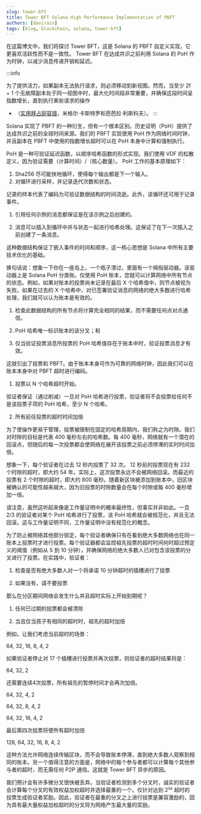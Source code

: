```yaml
---
slug: tower-bft
title: Tower BFT Solana High Performance Implementation of PBFT
authors: [davirain]
tags: [blog, blockchain, solana, tower-bft]
---
```


在这篇博文中，我们将探讨 Tower BFT，这是 Solana 的 PBFT 自定义实现，它更喜欢活跃性而不是一致性。 Tower BFT 在达成共识之前利用 Solana 的 PoH 作为时钟，以减少消息传递开销和延迟。

<!-- truncate -->

:::info

为了提供活力，如果副本无法执行请求，则必须移动到新视图。然而，当至少 2f + 1 个无故障副本处于同一视图中时，最大化时间段非常重要，并确保这段时间呈指数增长，直到执行某些请求的操作

- （[实用拜占庭容错](http://pmg.csail.mit.edu/papers/osdi99.pdf)，米格尔·卡斯特罗和芭芭拉·利斯科夫）。
:::

Solana 实现了 PBFT 的一种衍生，但有一个根本区别。历史证明（PoH）提供了达成共识之前的全球时间来源。我们的 PBFT 实现使用 PoH 作为网络时间时钟，并且副本在 PBFT 中使用的指数增长超时可以在 PoH 本身中计算和强制执行。

PoH 是一种可验证延迟函数，以顺序哈希函数的形式实现。我们使用 VDF 的松散定义，因为验证需要（计算时间）/（核心数量）。 PoH 工作的基本原理如下：



1. Sha256 尽可能快地循环，使得每个输出都是下一个输入。
2. 对循环进行采样，并记录迭代次数和状态。

记录的样本代表了编码为可验证数据结构的时间流逝。此外，该循环还可用于记录事件。

1. 引用任何示例的消息都保证是在该示例之后创建的。

2. 消息可以插入到循环中并与状态一起进行哈希处理。这保证了在下一次插入之前创建了一条消息。

这种数据结构保证了嵌入事件的时间和顺序，这一核心思想是 Solana 中所有主要技术优化的基础。

换句话说：想象一下你在一座岛上，一个瓶子漂过，里面有一个拇指驱动器。该驱动器上是 Solana PoH 分类账。仅使用 PoH 账本，您就可以计算网络中所有节点的状态。例如，如果对账本的投票尚未记录在最后 X 个哈希值中，则节点被视为失败。如果在过去的 X 个哈希中，对已签署验证消息的网络的绝大多数进行哈希处理，我们就可以认为账本是有效的。

1. 检查此数据结构的所有节点将计算完全相同的结果，而不需要任何点对点通信。

2. PoH 哈希唯一标识账本的该分叉；和

3. 仅当验证投票消息所投票的 PoH 哈希值存在于账本中时，验证投票消息才有效。

这就引出了投票和 PBFT。由于账本本身可作为可靠的网络时钟，因此我们可以在账本本身中对 PBFT 超时进行编码。

1.  投票以 N 个哈希超时开始。

验证者保证（通过削减）一旦对 PoH 哈希进行投票，验证者将不会投票给任何不是该投票子项的 PoH 哈希，至少 N 个哈希。

2. 所有前任投票的超时时间加倍

为了使操作更易于管理，投票被限制在固定的哈希周期内，我们称之为时隙。我们对时隙的目标是代表 400 毫秒左右的哈希数。每 400 毫秒，网络就有一个潜在的回滚点，但随后的每一次投票都会使网络在展开该投票之前必须停滞的实时时间加倍。

想象一下，每个验证者在过去 12 秒内投票了 32 次。 12 秒前的投票现在有 232 个时隙的超时，即大约 54 年。实际上，这次投票永远不会被网络回滚。而最近的投票有 2 个时隙的超时，即大约 800 毫秒。随着新区块被添加到账本中，旧区块被确认的可能性越来越大，因为旧投票的时隙数量会在每个时隙或每 400 毫秒增加一倍。

请注意，虽然这听起来像是工作量证明中的概率最终性，但事实并非如此。一旦 2/3 的验证者对某个 PoH 哈希进行了投票，该 PoH 哈希就会被规范化，并且无法回滚。这与工作量证明不同，工作量证明中没有规范化的概念。

为了防止被网络其他部分锁定，每个验证者确保只有在看到绝大多数网络也在同一账本上投票时才进行投票。每个验证器都会监控祖先投票的超时时间何时超过预定义的阈值（例如从 5 到 10 分钟），并确保网络的绝大多数人已对包含该投票的分叉进行了投票。在实践中，验证者：

1. 检查是否有绝大多数人对一个将承诺 10 分钟超时的插槽进行了投票

2. 如果没有，请不要投票

那么在分区期间网络会发生什么并且超时实际上开始到期呢？


1. 任何已过期的投票都会被清除

2. 当且仅当孩子有相同的超时时，祖先的超时加倍

例如，让我们考虑当前超时的场景：

64, 32, 16, 8, 4, 2

如果验证者停止对 17 个插槽进行投票并再次投票，则验证者的超时结果将是：

64, 32, 2

还需要连续4次投票，所有祖先的暂停时间才会再次加倍。

64, 32, 4, 2

64, 32, 8, 4, 2

64, 32, 16, 4, 2

最后第四次投票将使所有超时加倍

128, 64, 32, 16, 8, 4, 2

这种方法允许网络连续传输区块，而不会导致账本停滞，直到绝大多数人观察到相同的账本。另一个值得注意的方面是，网络中的每个参与者都可以计算每个其他参与者的超时，而无需任何 P2P 通信。这就是 Tower BFT 异步的原因。

我们预计会有许多微分叉很快被丢弃。当验证者检测到多个分叉时，诚实的验证者会计算每个分叉的有效权益加权超时并选择最重的一个。仅针对达到 2³² 超时的投票生成验证者奖励。因此，验证者在最重的分叉之上进行投票是兼容激励的，因为具有最大量权益加权超时的分叉将为网络产生最大量的奖励。
